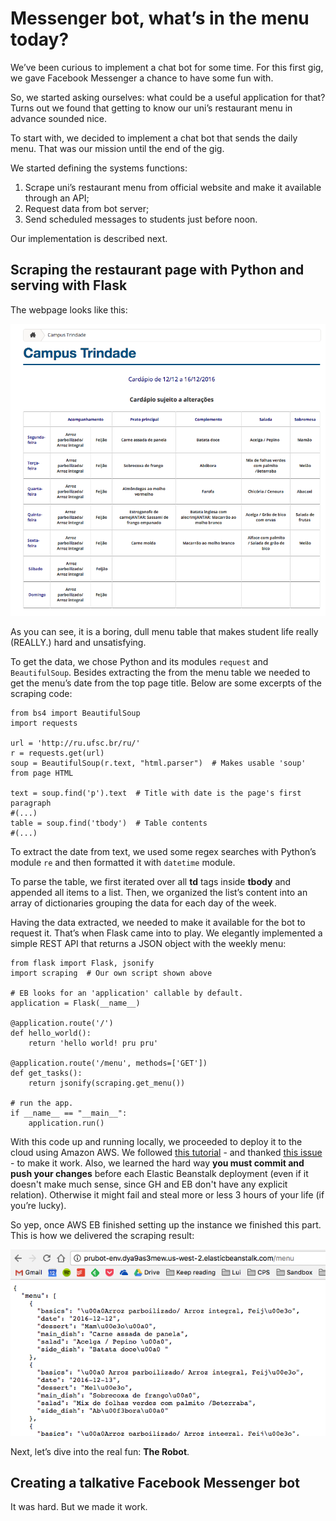 # Messenger bot, what’s in the menu today?
We’ve been curious to implement a chat bot for some time. For this first gig, we gave Facebook Messenger a chance to have some fun with.

So, we started asking ourselves: what could be a useful application for that? Turns out we found that getting to know our uni’s restaurant menu in advance sounded nice.

To start with, we decided to implement a chat bot that sends the daily menu.  That was our mission until the end of the gig. 

We started defining the systems functions:

1. Scrape uni’s restaurant menu from official website and make it available through an API;
2. Request data from bot server;
3. Send scheduled messages to students just before noon.

Our implementation is described next.

## Scraping the restaurant page with Python and serving with Flask
The webpage looks like this:

![](images/webpage.png)

As you can see, it is a boring, dull menu table that makes student life really (REALLY.) hard and unsatisfying.

To get the data, we chose Python and its modules `request` and `BeautifulSoup`. Besides extracting the from the menu table we needed to get the menu’s date from the top page title. Below are some excerpts of the scraping code:

```
from bs4 import BeautifulSoup
import requests

url = 'http://ru.ufsc.br/ru/'
r = requests.get(url)
soup = BeautifulSoup(r.text, "html.parser")  # Makes usable 'soup' from page HTML

text = soup.find('p').text  # Title with date is the page's first paragraph 
#(...)
table = soup.find('tbody')  # Table contents
#(...)
```
To extract the date from text, we used some regex searches with Python’s module `re` and then formatted it with `datetime` module.   

To parse the table, we first iterated over all **td** tags inside **tbody** and appended all items to a list. Then, we organized the list’s content into an array of dictionaries grouping the data for each day of the week. 

Having the data extracted, we needed to make it available for the bot to request it. That’s when Flask came into to play. We elegantly implemented a simple REST API that returns a JSON object with the weekly menu:
```
from flask import Flask, jsonify
import scraping  # Our own script shown above

# EB looks for an 'application' callable by default.
application = Flask(__name__)

@application.route('/')
def hello_world():
    return 'hello world! pru pru'

@application.route('/menu', methods=['GET'])
def get_tasks():
    return jsonify(scraping.get_menu())

# run the app.
if __name__ == "__main__":
    application.run()
```

With this code up and running locally, we proceeded to deploy it to the cloud using Amazon AWS. We followed [this tutorial](http://docs.aws.amazon.com/elasticbeanstalk/latest/dg/create-deploy-python-flask.html) - and thanked [this issue](http://stackoverflow.com/questions/20558747/how-to-deploy-structured-flask-app-on-aws-elastic-beanstalk) - to make it work. Also, we learned the hard way **you must commit and push your changes** before each Elastic Beanstalk deployment (even if it doesn't make much sense, since GH and EB don't have any explicit relation). Otherwise it might fail and steal more or less 3 hours of your life (if you’re lucky).

So yep, once AWS EB finished setting up the instance we finished this part. This is how we delivered the scraping result:

![](images/api.png)

Next, let’s dive into the real fun: **The Robot**.

## Creating a talkative Facebook Messenger bot
It was hard. But we made it work.


